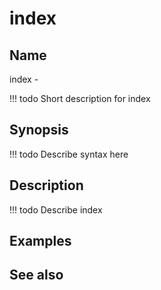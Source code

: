 

# index


## Name
index - 

<!-- prettier-ignore -->
!!! todo
     Short description for index

## Synopsis
<!-- prettier-ignore -->
!!! todo
    Describe syntax here

## Description
<!-- prettier-ignore -->
!!! todo
    Describe index

## Examples

## See also

